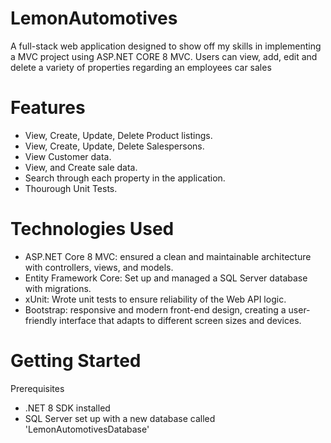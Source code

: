 # LemonAutomotives

A full-stack web application designed to show off my skills in implementing a MVC project using ASP.NET CORE 8 MVC. Users can view, add, edit and delete a variety of properties regarding an employees car sales

# Features
* View, Create, Update, Delete Product listings.
* View, Create, Update, Delete Salespersons.
* View Customer data.
* View, and Create sale data.
* Search through each property in the application.
* Thourough Unit Tests.

# Technologies Used
* ASP.NET Core 8 MVC: ensured a clean and maintainable architecture with controllers, views, and models.
* Entity Framework Core: Set up and managed a SQL Server database with migrations.
* xUnit: Wrote unit tests to ensure reliability of the Web API logic.
* Bootstrap: responsive and modern front-end design, creating a user-friendly interface that adapts to different screen sizes and devices.

# Getting Started
Prerequisites
* .NET 8 SDK installed
* SQL Server set up with a new database called 'LemonAutomotivesDatabase'
